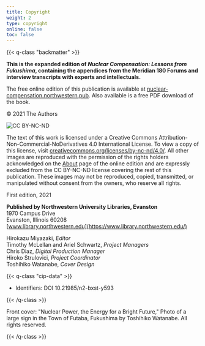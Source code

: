 ```yaml
---
title: Copyright
weight: 2
type: copyright
online: false
toc: false
---
```


{{< q-class "backmatter" >}}

**This is the expanded edition of _Nuclear Compensation: Lessons from Fukushima_, containing the appendices from the Meridian 180 Forums and interview transcripts with experts and intellectuals.**

The free online edition of this publication is available at [nuclear-compensation.northwestern.pub](http://nuclear-compensation.northwestern.pub). Also available is a free PDF download of the book.

© 2021 The Authors

![CC BY-NC-ND](/img/by-nc-nd.png)

The text of this work is licensed under a Creative Commons Attribution-Non-Commercial-NoDerivatives 4.0 International License. To view a copy of this license, visit [creativecommons.org/licenses/by-nc-nd/4.0/](https://creativecommons.org/licenses/by-nc-nd/4.0/). All other images are reproduced with the permission of the rights holders acknowledged on the [About](http://nuclear-compensation.northwestern.pub/about/) page of the online edition and are expressly excluded from the CC BY-NC-ND license covering the rest of this publication. These images may not be reproduced, copied, transmitted, or manipulated without consent from the owners, who reserve all rights.

First edition, 2021<br />

**Published by Northwestern University Libraries, Evanston**<br />
1970 Campus Drive<br />
Evanston, Illinois 60208<br />
[www.library.northwestern.edu](https://www.library.northwestern.edu/)<br />

Hirokazu Miyazaki, *Editor*<br />
Timothy McLellan and Ariel Schwartz, *Project Managers*<br />
Chris Diaz, *Digital Production Manager*<br />
Hiroko Strulovici, *Project Coordinator*<br />
Toshihiko Watanabe, *Cover Design*<br />

{{< q-class "cip-data" >}}

- Identifiers: DOI 10.21985/n2-bxst-y593

{{< /q-class >}}

Front cover: "Nuclear Power, the Energy for a Bright Future," Photo of a large sign in the Town of Futaba, Fukushima by Toshihiko Watanabe. All rights reserved.

{{< /q-class >}}